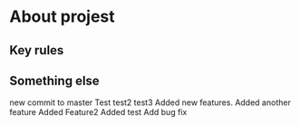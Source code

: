 # About projest
## Key rules
## Something else
new commit to master
Test
test2
test3
Added new features.
Added another feature
Added Feature2
Added test
Add bug fix

